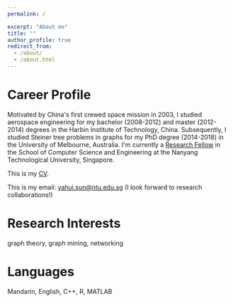 ```yaml
---
permalink: /

excerpt: "About me"
title: ""
author_profile: true
redirect_from: 
  - /about/
  - /about.html
---
```


# Career Profile

Motivated by China's first crewed space mission in 2003, I studied aerospace engineering for my bachelor (2008-2012) and master (2012-2014) degrees in the Harbin Institute of Technology, China.  Subsequently, I studied Steiner tree problems in graphs for my PhD degree (2014-2018) in the University of Melbourne, Australia. I'm currently a <a href="http://scse.ntu.edu.sg/Research/CNCL/People/Pages/ResearchStaff.aspx" target="_blank" rel="nofollow">Research Fellow</a> in the School of Computer Science and Engineering at the Nanyang Technological University, Singapore. 

This is my <a href="https://yahuisun.com/assets/CV_Yahui_SUN.pdf" target="_blank" rel="nofollow">CV</a>.

This is my email: <span style="color:#52adc8">yahui.sun@ntu.edu.sg</span> (I look forward to research collaborations!)


# Research Interests

graph theory, graph mining, networking

# Languages

Mandarin, English, C++, R, MATLAB
      

